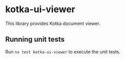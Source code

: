 # kotka-ui-viewer

This library provides Kotka document viewer.

## Running unit tests

Run `nx test kotka-ui-viewer` to execute the unit tests.
